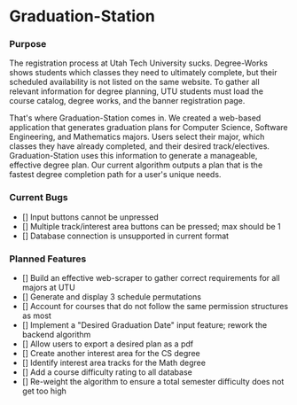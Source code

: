 # Graduation-Station

### Purpose

The registration process at Utah Tech University sucks. Degree-Works shows students which classes they need to ultimately complete, but their scheduled availability is not listed on the same website. To gather all relevant information for degree planning, UTU students must load the course catalog, degree works, and the banner registration page.

That's where Graduation-Station comes in. We created a web-based application that generates graduation plans for Computer Science, Software Engineering, and Mathematics majors. Users select their major, which classes they have already completed, and their desired track/electives. Graduation-Station uses this information to generate a manageable, effective degree plan. Our current algorithm outputs a plan that is the fastest degree completion path for a user's unique needs.

### Current Bugs

- [] Input buttons cannot be unpressed
- [] Multiple track/interest area buttons can be pressed; max should be 1
- [] Database connection is unsupported in current format

### Planned Features

- [] Build an effective web-scraper to gather correct requirements for all majors at UTU
- [] Generate and display 3 schedule permutations
- [] Account for courses that do not follow the same permission structures as most
- [] Implement a "Desired Graduation Date" input feature; rework the backend algorithm
- [] Allow users to export a desired plan as a pdf
- [] Create another interest area for the CS degree
- [] Identify interest area tracks for the Math degree
- [] Add a course difficulty rating to all database
- [] Re-weight the algorithm to ensure a total semester difficulty does not get too high
